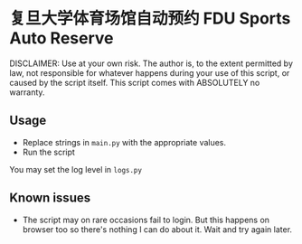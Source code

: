 #  复旦大学体育场馆自动预约 FDU Sports Auto Reserve

DISCLAIMER: Use at your own risk. The author is, to the extent permitted by law, not responsible for whatever happens during your use of this script, or caused by the script itself. This script comes with ABSOLUTELY no warranty.

## Usage
- Replace strings in `main.py` with the appropriate values.
- Run the script

You may set the log level in `logs.py`

## Known issues
- The script may on rare occasions fail to login. But this happens on browser too so there's nothing I can do about it. Wait and try again later.
